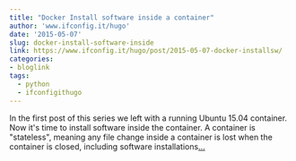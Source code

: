 ```yaml
---
title: "Docker Install software inside a container"
author: 'www.ifconfig.it/hugo'
date: '2015-05-07'
slug: docker-install-software-inside
link: https://www.ifconfig.it/hugo/post/2015-05-07-docker-installsw/
categories:
- bloglink
tags:
  - python
  - ifconfigithugo
---
```


In the first post of this series we left with a running Ubuntu 15.04 container. Now it's time to install software inside the container. A container is "stateless", meaning any file change inside a container is lost when the container is closed, including software installations[... <i class="fas fa-external-link-alt"></i>](https://www.ifconfig.it/hugo/post/2015-05-07-docker-installsw/)


